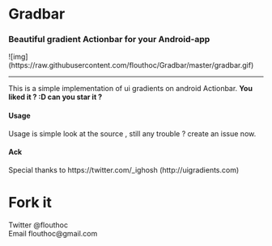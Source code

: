 <h1>Gradbar</h1>
<h3>Beautiful gradient Actionbar for your Android-app</h3>
![img](https://raw.githubusercontent.com/flouthoc/Gradbar/master/gradbar.gif)

<hr>
This is a simple implementation of ui gradients on android Actionbar. <strong> You liked it ? :D can you star it ? </strong>


<h4>Usage</h4>
Usage is simple look at the source , still any trouble ? create an issue now.

<h4>Ack</h4>
Special thanks to https://twitter.com/_ighosh (http://uigradients.com)




<h1> Fork it</h1>
Twitter @flouthoc<br>
Email flouthoc@gmail.com

